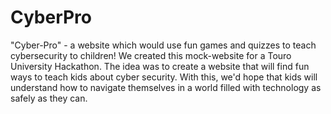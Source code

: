 # CyberPro
"Cyber-Pro" - a website which would use fun games and quizzes to teach cybersecurity to children!
We created this mock-website for a Touro University Hackathon. The idea was to create a website that will find
fun ways to teach kids about cyber security. With this, we'd hope that kids will understand how to navigate themselves in
a world filled with technology as safely as they can.

